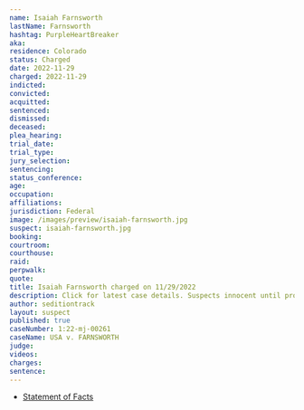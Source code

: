 ```yaml
---
name: Isaiah Farnsworth
lastName: Farnsworth
hashtag: PurpleHeartBreaker
aka:
residence: Colorado
status: Charged
date: 2022-11-29
charged: 2022-11-29
indicted:
convicted:
acquitted:
sentenced:
dismissed:
deceased:
plea_hearing:
trial_date:
trial_type:
jury_selection:
sentencing:
status_conference:
age:
occupation:
affiliations:
jurisdiction: Federal
image: /images/preview/isaiah-farnsworth.jpg
suspect: isaiah-farnsworth.jpg
booking:
courtroom:
courthouse:
raid:
perpwalk:
quote:
title: Isaiah Farnsworth charged on 11/29/2022
description: Click for latest case details. Suspects innocent until proven guilty.
author: seditiontrack
layout: suspect
published: true
caseNumber: 1:22-mj-00261
caseName: USA v. FARNSWORTH
judge:
videos:
charges:
sentence:
---
```


- [Statement of Facts](https://storage.courtlistener.com/recap/gov.uscourts.dcd.249829/gov.uscourts.dcd.249829.1.1.pdf)
